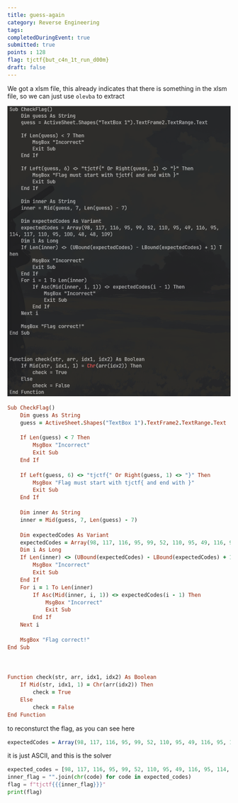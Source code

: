 ```yaml
---
title: guess-again
category: Reverse Engineering
tags: 
completedDuringEvent: true
submitted: true
points : 128
flag: tjctf{but_c4n_1t_run_d00m}
draft: false
---
```

We got a xlsm file, this already indicates that there is something in the xlsm file, so we can just use `olevba` to extract 

![](guessagainvba.png)

```ruby
Sub CheckFlag()
    Dim guess As String
    guess = ActiveSheet.Shapes("TextBox 1").TextFrame2.TextRange.Text

    If Len(guess) < 7 Then
        MsgBox "Incorrect"
        Exit Sub
    End If

    If Left(guess, 6) <> "tjctf{" Or Right(guess, 1) <> "}" Then
        MsgBox "Flag must start with tjctf{ and end with }"
        Exit Sub
    End If

    Dim inner As String
    inner = Mid(guess, 7, Len(guess) - 7)

    Dim expectedCodes As Variant
    expectedCodes = Array(98, 117, 116, 95, 99, 52, 110, 95, 49, 116, 95, 114, 117, 110, 95, 100, 48, 48, 109)
    Dim i As Long
    If Len(inner) <> (UBound(expectedCodes) - LBound(expectedCodes) + 1) Then
        MsgBox "Incorrect"
        Exit Sub
    End If
    For i = 1 To Len(inner)
        If Asc(Mid(inner, i, 1)) <> expectedCodes(i - 1) Then
            MsgBox "Incorrect"
            Exit Sub
        End If
    Next i

    MsgBox "Flag correct!"
End Sub



Function check(str, arr, idx1, idx2) As Boolean
    If Mid(str, idx1, 1) = Chr(arr(idx2)) Then
        check = True
    Else
        check = False
End Function
```
to reconsturct the flag, as you can see here
```r
expectedCodes = Array(98, 117, 116, 95, 99, 52, 110, 95, 49, 116, 95, 114, 117, 110, 95, 100, 48, 48, 109)
```
it is just ASCII, and this is the solver
```py
expected_codes = [98, 117, 116, 95, 99, 52, 110, 95, 49, 116, 95, 114, 117, 110, 95, 100, 48, 48, 109]
inner_flag = "".join(chr(code) for code in expected_codes)
flag = f"tjctf{{{inner_flag}}}"
print(flag)
```